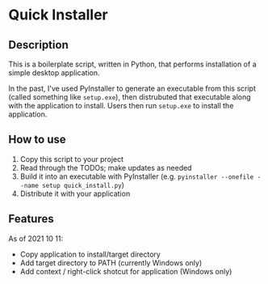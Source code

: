 # Quick Installer

## Description

This is a boilerplate script, written in Python, that performs installation of a simple desktop application.

In the past, I've used PyInstaller to generate an executable from this script (called something like `setup.exe`), then distrubuted that executable along with the application to install. Users then run `setup.exe` to install the application.

## How to use

1. Copy this script to your project
2. Read through the TODOs; make updates as needed
3. Build it into an executable with PyInstaller (e.g. `pyinstaller --onefile --name setup quick_install.py`)
4. Distribute it with your application

## Features

As of 2021 10 11:

- Copy application to install/target directory
- Add target directory to PATH (currently Windows only)
- Add context / right-click shotcut for application (Windows only)
